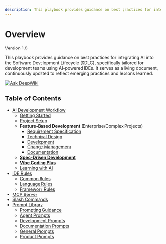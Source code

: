 ```yaml
---
description: This playbook provides guidance on best practices for integrating AI into the Software Development Lifecycle (SDLC), specifically tailored for development teams using AI-powered IDEs.
---
```


# Overview
Version 1.0

This playbook provides guidance on best practices for integrating AI into the Software Development Lifecycle (SDLC), specifically tailored for development teams using AI-powered IDEs. It serves as a living document, continuously updated to reflect emerging practices and lessons learned.

[![Ask DeepWiki](https://deepwiki.com/badge.svg)](https://deepwiki.com/kevinlin/ai-sdlc-playbook)

## Table of Contents

- [AI Development Workflow](workflow/README.md)
    - [Getting Started](workflow/feature-based-development/01-getting-started.md)
    - [Project Setup](workflow/project-setup.md)
    - **Feature-Based Development** (Enterprise/Complex Projects)
        - [Requirement Specification](workflow/feature-based-development/02-requirement-specification.md)
        - [Technical Design](workflow/feature-based-development/03-technical-design.md)
        - [Development](workflow/feature-based-development/04-development.md)
        - [Change Management](workflow/feature-based-development/05-change-management.md)
        - [Documentation](workflow/feature-based-development/07-documentation.md)
    - **[Spec-Driven Development](workflow/spec-driven-development/README.md)**
    - **[Vibe Coding Plus](workflow/vibe-coding-plus.md)**
    - [Learning with AI](workflow/learning.md)
- [IDE Rules](ide-rules/README.md)
    - [Common Rules](ide-rules/common/README.md)
    - [Language Rules](ide-rules/languages/README.md)
    - [Framework Rules](ide-rules/frameworks/README.md)
- [MCP Server](docs/mcp-server/README.md)
- [Slash Commands](slash-command/README.md)
- [Prompt Library](prompt-library/README.md)
    - [Prompting Guidance](prompt-library/prompting-guidance.md)
    - [Agent Prompts](prompt-library/agent/)
    - [Development Prompts](prompt-library/development/)
    - [Documentation Prompts](prompt-library/documentation/)
    - [General Prompts](prompt-library/general/)
    - [Product Prompts](prompt-library/product/)
